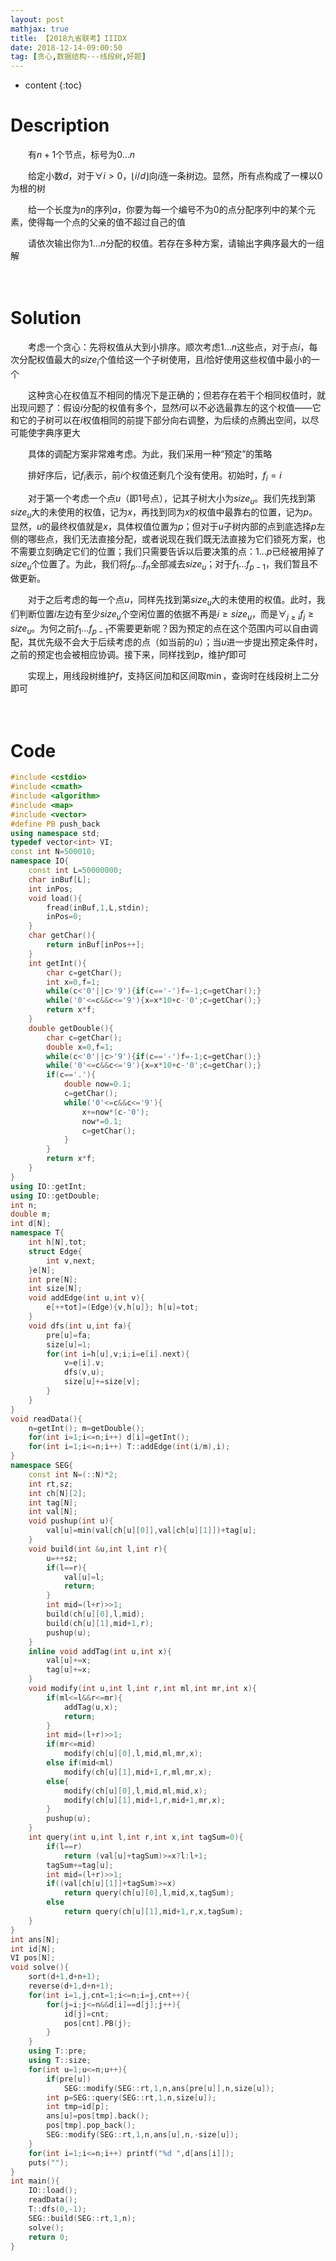 ```yaml
---
layout: post
mathjax: true
title: 【2018九省联考】IIIDX
date: 2018-12-14-09:00:50
tag: [贪心,数据结构---线段树,好题]
---
```

* content
{:toc}
# Description

　　有$n+1$个节点，标号为$0 \dots n$

　　给定小数$d$，对于$\forall i>0$，$\lfloor i/d\rfloor$向$i$连一条树边。显然，所有点构成了一棵以$0$为根的树

　　给一个长度为$n$的序列$a$，你要为每一个编号不为0的点分配序列中的某个元素，使得每一个点的父亲的值不超过自己的值

　　请依次输出你为$1\dots n$分配的权值。若存在多种方案，请输出字典序最大的一组解



　　

# Solution

　　考虑一个贪心：先将权值从大到小排序。顺次考虑$1\dots n$这些点，对于点$i$，每次分配权值最大的$size_i$个值给这一个子树使用，且$i$恰好使用这些权值中最小的一个

　　这种贪心在权值互不相同的情况下是正确的；但若存在若干个相同权值时，就出现问题了：假设$i$分配的权值有多个，显然$i$可以不必选最靠左的这个权值——它和它的子树可以在$i$权值相同的前提下部分向右调整，为后续的点腾出空间，以尽可能使字典序更大

　　具体的调配方案非常难考虑。为此，我们采用一种“预定”的策略

　　排好序后，记$f_i$表示，前$i$个权值还剩几个没有使用。初始时，$f_i=i$

　　对于第一个考虑一个点$u$（即1号点），记其子树大小为$size_u$。我们先找到第$size_u$大的未使用的权值，记为$x$，再找到同为$x$的权值中最靠右的位置，记为$p$。显然，$u$的最终权值就是$x$，具体权值位置为$p$；但对于$u$子树内部的点到底选择$p$左侧的哪些点，我们无法直接分配，或者说现在我们既无法直接为它们锁死方案，也不需要立刻确定它们的位置；我们只需要告诉以后要决策的点：$1\dots p$已经被用掉了$size_u$个位置了。为此，我们将$f_p\dots f_n$全部减去$size_u$；对于$f_1\dots f_{p-1}$，我们暂且不做更新。

　　对于之后考虑的每一个点$u$，同样先找到第$size_u$大的未使用的权值。此时，我们判断位置$i$左边有至少$size_u$个空闲位置的依据不再是$i\ge size_u$，而是$\forall _{j\ge i}f_j\ge  size_u$。为何之前$f_1\dots f_{p-1}$不需要更新呢？因为预定的点在这个范围内可以自由调配，其优先级不会大于后续考虑的点（如当前的$u$）；当$u$进一步提出预定条件时，之前的预定也会被相应协调。接下来，同样找到$p$，维护$f$即可

　　实现上，用线段树维护$f$，支持区间加和区间取$\min$，查询时在线段树上二分即可

　　

# Code

```c++
#include <cstdio>
#include <cmath>
#include <algorithm>
#include <map>
#include <vector>
#define PB push_back
using namespace std;
typedef vector<int> VI;
const int N=500010;
namespace IO{
    const int L=50000000;
    char inBuf[L];
    int inPos;
    void load(){
        fread(inBuf,1,L,stdin);
        inPos=0;
    }
    char getChar(){
        return inBuf[inPos++];
    }
    int getInt(){
        char c=getChar();
        int x=0,f=1;
        while(c<'0'||c>'9'){if(c=='-')f=-1;c=getChar();}
        while('0'<=c&&c<='9'){x=x*10+c-'0';c=getChar();}
        return x*f;
    }
    double getDouble(){
        char c=getChar();
        double x=0,f=1;
        while(c<'0'||c>'9'){if(c=='-')f=-1;c=getChar();}
        while('0'<=c&&c<='9'){x=x*10+c-'0';c=getChar();}
        if(c=='.'){
            double now=0.1;
            c=getChar();
            while('0'<=c&&c<='9'){
                x+=now*(c-'0');
                now*=0.1;
                c=getChar();
            }
        }
        return x*f;
    }
}
using IO::getInt;
using IO::getDouble;
int n;
double m;
int d[N];
namespace T{
    int h[N],tot;
    struct Edge{
        int v,next;
    }e[N];
    int pre[N];
    int size[N];
    void addEdge(int u,int v){
        e[++tot]=(Edge){v,h[u]}; h[u]=tot;
    }
    void dfs(int u,int fa){
        pre[u]=fa;
        size[u]=1;
        for(int i=h[u],v;i;i=e[i].next){
            v=e[i].v;
            dfs(v,u);
            size[u]+=size[v];
        }
    }
}
void readData(){
    n=getInt(); m=getDouble();
    for(int i=1;i<=n;i++) d[i]=getInt();
    for(int i=1;i<=n;i++) T::addEdge(int(i/m),i);
}
namespace SEG{
    const int N=(::N)*2;
    int rt,sz;
    int ch[N][2];
    int tag[N];
    int val[N];
    void pushup(int u){
        val[u]=min(val[ch[u][0]],val[ch[u][1]])+tag[u];
    }
    void build(int &u,int l,int r){
        u=++sz;
        if(l==r){
            val[u]=l;
            return;
        }
        int mid=(l+r)>>1;
        build(ch[u][0],l,mid);
        build(ch[u][1],mid+1,r);
        pushup(u);
    }
    inline void addTag(int u,int x){
        val[u]+=x;
        tag[u]+=x;
    }
    void modify(int u,int l,int r,int ml,int mr,int x){
        if(ml<=l&&r<=mr){
            addTag(u,x);
            return;
        }
        int mid=(l+r)>>1;
        if(mr<=mid)
            modify(ch[u][0],l,mid,ml,mr,x);
        else if(mid<ml)
            modify(ch[u][1],mid+1,r,ml,mr,x);
        else{
            modify(ch[u][0],l,mid,ml,mid,x);
            modify(ch[u][1],mid+1,r,mid+1,mr,x);
        }
        pushup(u);
    }
    int query(int u,int l,int r,int x,int tagSum=0){
        if(l==r)
            return (val[u]+tagSum)>=x?l:l+1;
        tagSum+=tag[u];
        int mid=(l+r)>>1;
        if((val[ch[u][1]]+tagSum)>=x)
            return query(ch[u][0],l,mid,x,tagSum);
        else
            return query(ch[u][1],mid+1,r,x,tagSum);
    }
}
int ans[N];
int id[N];
VI pos[N];
void solve(){
    sort(d+1,d+n+1);
    reverse(d+1,d+n+1);
    for(int i=1,j,cnt=1;i<=n;i=j,cnt++){
        for(j=i;j<=n&&d[i]==d[j];j++){
            id[j]=cnt;
            pos[cnt].PB(j);
        }
    }
    using T::pre;
    using T::size;
    for(int u=1;u<=n;u++){
        if(pre[u])
            SEG::modify(SEG::rt,1,n,ans[pre[u]],n,size[u]);
        int p=SEG::query(SEG::rt,1,n,size[u]);
        int tmp=id[p];
        ans[u]=pos[tmp].back();
        pos[tmp].pop_back();
        SEG::modify(SEG::rt,1,n,ans[u],n,-size[u]);
    }
    for(int i=1;i<=n;i++) printf("%d ",d[ans[i]]);
    puts("");
}
int main(){
    IO::load();
    readData();
    T::dfs(0,-1);
    SEG::build(SEG::rt,1,n);
    solve();
    return 0;
}
```

